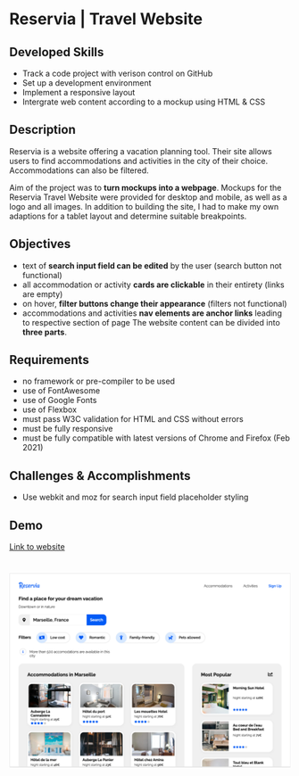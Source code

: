 # Reservia | Travel Website

## Developed Skills

- Track a code project with verison control on GitHub
- Set up a development environment
- Implement a responsive layout
- Intergrate web content according to a mockup using HTML & CSS

## Description

Reservia is a website offering a vacation planning tool. Their site allows users to find accommodations and activities in the city of their choice. Accommodations can also be filtered.

Aim of the project was to **turn mockups into a webpage**. Mockups for the Reservia Travel Website were provided for desktop and mobile, as well as a logo and all images. In addition to building the site, I had to make my own adaptions for a tablet layout and determine suitable breakpoints.

## Objectives

- text of **search input field can be edited** by the user (search button not functional)
- all accommodation or activity **cards are clickable** in their entirety (links are empty)
- on hover, **filter buttons change their appearance** (filters not functional)
- accommodations and activities **nav elements are anchor links** leading to respective section of page
  The website content can be divided into **three parts**.

## Requirements

- no framework or pre-compiler to be used
- use of FontAwesome
- use of Google Fonts
- use of Flexbox
- must pass W3C validation for HTML and CSS without errors
- must be fully responsive
- must be fully compatible with latest versions of Chrome and Firefox (Feb 2021)

## Challenges & Accomplishments

- Use webkit and moz for search input field placeholder styling

## Demo

[Link to website](https://christinebogdan.github.io/p1_TravelWebsite/)

# <img src="./Screenshots/desktop_1.png">
